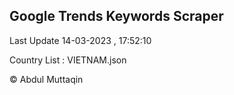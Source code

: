 

## Google Trends Keywords Scraper 
 
Last Update 14-03-2023 , 17:52:10

Country List :
VIETNAM.json



© Abdul Muttaqin 

